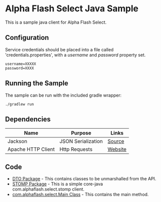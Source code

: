 # Alpha Flash Select Java Sample

This is a sample java client for Alpha Flash Select.

## Configuration

Service credentials should be placed into a file called 'credentials.properties', with a _username_ and 
_password_ property set.

```properties
username=XXXXX
password=XXXX
```

## Running the Sample

The sample can be run with the included gradle wrapper:

    ./gradlew run

## Dependencies

| Name                  | Purpose               | Links
| --                    | --                    | --
| Jackson               | JSON Serialization    | [Source](https://github.com/FasterXML/jackson)
| Apache HTTP Client    | Http Requests         | [Website](https://hc.apache.org/httpcomponents-client-5.0.x/)

## Code

 * [DTO Package](src/main/java/com/alphaflash/select/dto) - This contains classes to be unmarshalled from the API. 
 * [STOMP Package](src/main/java/com/alphaflash/select/stomp) - This is a simple core-java com.alphaflash.select.stomp client. 
 * [com.alphaflash.select.Main Class](src/main/java/com/alphaflash/select/Main.java) - This contains the main method. 
